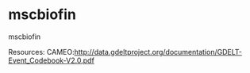 # mscbiofin
mscbiofin

Resources:
CAMEO:http://data.gdeltproject.org/documentation/GDELT-Event_Codebook-V2.0.pdf
